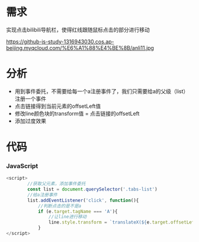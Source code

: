 # 需求

实现点击bilibili导航栏，使得红线跟随鼠标点击的部分进行移动

https://github-js-study-1316943030.cos.ap-beijing.myqcloud.com/%E6%A1%88%E4%BE%8B/anli11.jpg

# 分析

- 用到事件委托，不需要给每一个a注册事件了，我们只需要给a的父级（list）注册一个事件
- 点击链接得到当前元素的offsetLeft值
- 修改line颜色块的transform值 = 点击链接的offsetLeft
- 添加过度效果

# 代码

### JavaScript

~~~JavaScript
<script>
        //获取父元素，添加事件委托
        const list = document.querySelector('.tabs-list')
        //给a注册事件
        list.addEventListener('click', function(){
            //判断点击的是不是a
            if (e.target.tagName === 'A'){
                //让line进行移动
                line.style.transform = `translateX(${e.target.offsetLeft}px)`
            }
</script>
~~~

